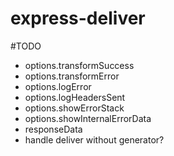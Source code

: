# express-deliver

#TODO 
 - options.transformSuccess
 - options.transformError
 - options.logError
 - options.logHeadersSent
 - options.showErrorStack
 - options.showInternalErrorData
 - responseData
 - handle deliver without generator?
